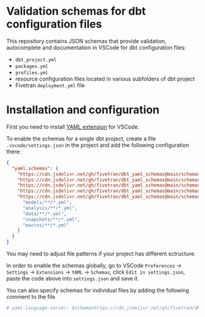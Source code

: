 # Validation schemas for dbt configuration files

This repository contains JSON schemas that provide validation, autocomplete and documentation in VSCode for dbt configuration files:

- `dbt_project.yml`
- `packages.yml`
- `profiles.yml`
- resource configuration files located in various subfolders of dbt project
- Fivetran `deployment.yml` file

# Installation and configuration

First you need to install [YAML extension](https://marketplace.visualstudio.com/items?itemName=redhat.vscode-yaml) for VSCode.

To enable the schemas for a single dbt project, create a file `.vscode/settings.json` in the project and add the following configuration there:

```json
{
  "yaml.schemas": {
    "https://cdn.jsdelivr.net/gh/fivetran/dbt_yaml_schemas@main/schemas/profiles.json": "profiles.yml",
    "https://cdn.jsdelivr.net/gh/fivetran/dbt_yaml_schemas@main/schemas/dbt_project.json": "dbt_project.yml",
    "https://cdn.jsdelivr.net/gh/fivetran/dbt_yaml_schemas@main/schemas/deployment.json": "deployment.yml",
    "https://cdn.jsdelivr.net/gh/fivetran/dbt_yaml_schemas@main/schemas/packages.json": "packages.yml",
    "https://cdn.jsdelivr.net/gh/fivetran/dbt_yaml_schemas@main/schemas/resources.json": [
      "models/**/*.yml",
      "analysis/**/*.yml",
      "data/**/*.yml",
      "snapshots/**/*.yml",
      "macros/**/*.yml"
    ]
  }
}
```

You may need to adjust file patterns if your project has different sctructure.

In order to enable the schemas globally, go to VSCode `Preferences` -> `Settings` -> `Extensions` -> `YAML` -> `Schemas`, click `Edit in settings.json`, paste the code above into `settings.json` and save it.

You can also specify schemas for individual files by adding the following comment to the file

```yaml
# yaml-language-server: $schema=https://cdn.jsdelivr.net/gh/fivetran/dbt_yaml_schemas@main/schemas/resources.json
```
